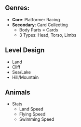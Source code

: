 ## Genres:
- **Core**: Platformer Racing
- **Secondary**: Card Collecting
	- Body Parts = Cards
	- 3 Types: Head, Torso, Limbs

## Level Design
- Land
- Cliff
- Sea/Lake
- Hill/Mountain

## Animals
- Stats
	- Land Speed
	- Flying Speed
	- Swimming Speed